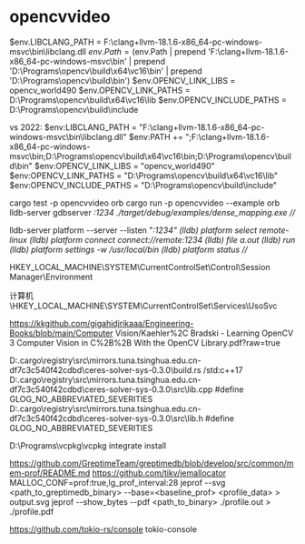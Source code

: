 # opencvvideo

$env.LIBCLANG_PATH = F:\clang+llvm-18.1.6-x86_64-pc-windows-msvc\bin\libclang.dll
$env.Path = ($env.Path | prepend 'F:\clang+llvm-18.1.6-x86_64-pc-windows-msvc\bin' | prepend 'D:\Programs\opencv\build\x64\vc16\bin' | prepend 'D:\Programs\opencv\build\bin')
$env.OPENCV_LINK_LIBS = opencv_world490
$env.OPENCV_LINK_PATHS = D:\Programs\opencv\build\x64\vc16\lib
$env.OPENCV_INCLUDE_PATHS = D:\Programs\opencv\build\include

vs 2022:
$env:LIBCLANG_PATH = "F:\clang+llvm-18.1.6-x86_64-pc-windows-msvc\bin\libclang.dll"
$env:PATH += ";F:\clang+llvm-18.1.6-x86_64-pc-windows-msvc\bin;D:\Programs\opencv\build\x64\vc16\bin;D:\Programs\opencv\build\bin"
$env:OPENCV_LINK_LIBS = "opencv_world490"
$env:OPENCV_LINK_PATHS = "D:\Programs\opencv\build\x64\vc16\lib"
$env:OPENCV_INCLUDE_PATHS = "D:\Programs\opencv\build\include"

cargo test -p opencvvideo orb
cargo run -p opencvvideo --example orb
lldb-server gdbserver *:1234 ./target/debug/examples/dense_mapping.exe
//*

lldb-server platform --server --listen "*:1234"
(lldb) platform select remote-linux
(lldb) platform connect connect://remote:1234
(lldb) file a.out
(lldb) run
(lldb) platform settings -w /usr/local/bin
(lldb) platform status
//*

HKEY_LOCAL_MACHINE\SYSTEM\CurrentControlSet\Control\Session Manager\Environment

计算机\HKEY_LOCAL_MACHINE\SYSTEM\CurrentControlSet\Services\UsoSvc


https://kkgithub.com/gigahidjrikaaa/Engineering-Books/blob/main/Computer Vision/Kaehler%2C Bradski - Learning OpenCV 3 Computer Vision in C%2B%2B With the OpenCV Library.pdf?raw=true


D:\.cargo\registry\src\mirrors.tuna.tsinghua.edu.cn-df7c3c540f42cdbd\ceres-solver-sys-0.3.0\build.rs
/std:c++17
D:\.cargo\registry\src\mirrors.tuna.tsinghua.edu.cn-df7c3c540f42cdbd\ceres-solver-sys-0.3.0\src\lib.cpp
#define GLOG_NO_ABBREVIATED_SEVERITIES
D:\.cargo\registry\src\mirrors.tuna.tsinghua.edu.cn-df7c3c540f42cdbd\ceres-solver-sys-0.3.0\src\lib.h
#define GLOG_NO_ABBREVIATED_SEVERITIES

D:\Programs\vcpkg\vcpkg integrate install


https://github.com/GreptimeTeam/greptimedb/blob/develop/src/common/mem-prof/README.md
https://github.com/tikv/jemallocator
MALLOC_CONF=prof:true,lg_prof_interval:28
jeprof --svg <path_to_greptimedb_binary> --base=<baseline_prof> <profile_data> > output.svg
jeprof --show_bytes --pdf <path_to_binary> ./profile.out > ./profile.pdf


https://github.com/tokio-rs/console
tokio-console
